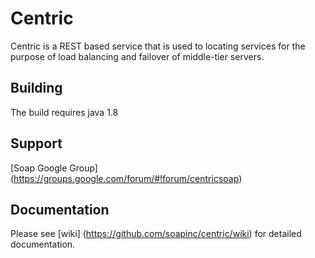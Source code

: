 Centric
=

Centric is a REST based service that is used to locating services for the purpose of load balancing and failover of middle-tier servers.


Building
----------
The build requires java 1.8


Support
----------
[Soap Google Group] (https://groups.google.com/forum/#!forum/centricsoap)


Documentation
--------------
Please see [wiki] (https://github.com/soapinc/centric/wiki) for detailed documentation.